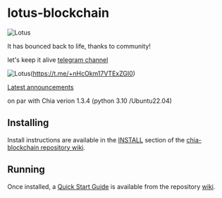 # lotus-blockchain

![Lotus](https://agem.ae/lotus_ascii.png)

It has bounced back to life, thanks to community! 

let's keep it alive [telegram channel](https://t.me/+nHcOkm17VTExZGI0)

![Lotus](https://agem.ae/lotus-telegram.jpg)(https://t.me/+nHcOkm17VTExZGI0)

[Latest announcements](https://lotusgang.org/latest.html)

on par with Chia verion 1.3.4 (python 3.10 /Ubuntu22.04)

## Installing

Install instructions are available in the
[INSTALL](https://github.com/Chia-Network/chia-blockchain/wiki/INSTALL)
section of the
[chia-blockchain repository wiki](https://github.com/Chia-Network/chia-blockchain/wiki).

## Running

Once installed, a
[Quick Start Guide](https://github.com/Chia-Network/chia-blockchain/wiki/Quick-Start-Guide)
is available from the repository
[wiki](https://github.com/Chia-Network/chia-blockchain/wiki).

